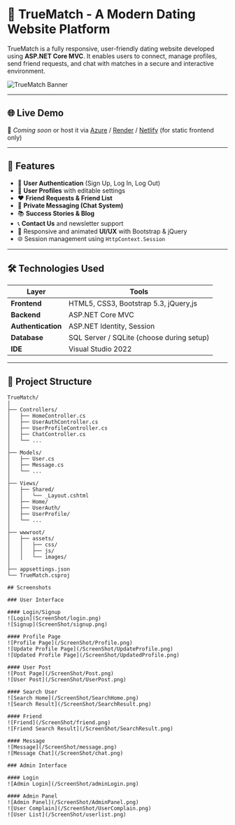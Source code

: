 ﻿# 💖 TrueMatch - A Modern Dating Website Platform

TrueMatch is a fully responsive, user-friendly dating website developed using **ASP.NET Core MVC**. It enables users to connect, manage profiles, send friend requests, and chat with matches in a secure and interactive environment.

![TrueMatch Banner](assets/images/banner.jpg) <!-- Replace with an actual image path or GitHub-hosted image -->

---

## 🌐 Live Demo

🚀 _Coming soon_ or host it via [Azure](https://portal.azure.com) / [Render](https://render.com) / [Netlify](https://www.netlify.com/) (for static frontend only)

---

## 📌 Features

- 🔐 **User Authentication** (Sign Up, Log In, Log Out)
- 👤 **User Profiles** with editable settings
- ❤️ **Friend Requests & Friend List**
- 💬 **Private Messaging (Chat System)**
- 📚 **Success Stories & Blog**
- 📞 **Contact Us** and newsletter support
- 🎨 Responsive and animated **UI/UX** with Bootstrap & jQuery
- 🌐 Session management using `HttpContext.Session`

---

## 🛠️ Technologies Used

| Layer | Tools |
|-------|-------|
| **Frontend** | HTML5, CSS3, Bootstrap 5.3, jQuery,js |
| **Backend** | ASP.NET Core MVC |
| **Authentication** | ASP.NET Identity, Session |
| **Database** | SQL Server / SQLite (choose during setup) |
| **IDE** | Visual Studio 2022 |
---

## 📁 Project Structure

```plaintext
TrueMatch/
│
├── Controllers/
│   ├── HomeController.cs
│   ├── UserAuthController.cs
│   ├── UserProfileController.cs
│   ├── ChatController.cs
│   └── ...
│
├── Models/
│   ├── User.cs
│   ├── Message.cs
│   └── ...
│
├── Views/
│   ├── Shared/
│   │   └── _Layout.cshtml
│   ├── Home/
│   ├── UserAuth/
│   ├── UserProfile/
│   └── ...
│
├── wwwroot/
│   ├── assets/
│   │   ├── css/
│   │   ├── js/
│   │   └── images/
│
├── appsettings.json
└── TrueMatch.csproj

## Screenshots

### User Interface

#### Login/Signup
![Login](ScreenShot/login.png)
![Signup](ScreenShot/signup.png)

#### Profile Page
![Profile Page](/ScreenShot/Profile.png)
![Update Profile Page](/ScreenShot/UpdateProfile.png)
![Updated Profile Page](/ScreenShot/UpdatedProfile.png)

#### User Post
![Post Page](/ScreenShot/Post.png)
![User Post](/ScreenShot/UserPost.png)

#### Search User
![Search Home](/ScreenShot/SearchHome.png)
![Search Result](/ScreenShot/SearchResult.png)

#### Friend
![Friend](/ScreenShot/friend.png)
![Friend Search Result](/ScreenShot/SearchResult.png)

#### Message
![Message](/ScreenShot/message.png)
![Message Chat](/ScreenShot/chat.png)

### Admin Interface

#### Login
![Admin Login](/ScreenShot/adminLogin.png)

#### Admin Panel
![Admin Panel](/ScreenShot/AdminPanel.png)
![User Complain](/ScreenShot/UserComplain.png)
![User List](/ScreenShot/userlist.png)



